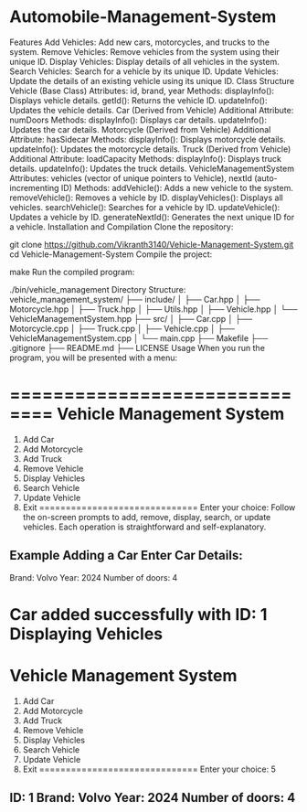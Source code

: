 # Automobile-Management-System
Features
Add Vehicles: Add new cars, motorcycles, and trucks to the system.
Remove Vehicles: Remove vehicles from the system using their unique ID.
Display Vehicles: Display details of all vehicles in the system.
Search Vehicles: Search for a vehicle by its unique ID.
Update Vehicles: Update the details of an existing vehicle using its unique ID.
Class Structure
Vehicle (Base Class)
Attributes: id, brand, year
Methods:
displayInfo(): Displays vehicle details.
getId(): Returns the vehicle ID.
updateInfo(): Updates the vehicle details.
Car (Derived from Vehicle)
Additional Attribute: numDoors
Methods:
displayInfo(): Displays car details.
updateInfo(): Updates the car details.
Motorcycle (Derived from Vehicle)
Additional Attribute: hasSidecar
Methods:
displayInfo(): Displays motorcycle details.
updateInfo(): Updates the motorcycle details.
Truck (Derived from Vehicle)
Additional Attribute: loadCapacity
Methods:
displayInfo(): Displays truck details.
updateInfo(): Updates the truck details.
VehicleManagementSystem
Attributes: vehicles (vector of unique pointers to Vehicle), nextId (auto-incrementing ID)
Methods:
addVehicle(): Adds a new vehicle to the system.
removeVehicle(): Removes a vehicle by ID.
displayVehicles(): Displays all vehicles.
searchVehicle(): Searches for a vehicle by ID.
updateVehicle(): Updates a vehicle by ID.
generateNextId(): Generates the next unique ID for a vehicle.
Installation and Compilation
Clone the repository:

git clone https://github.com/Vikranth3140/Vehicle-Management-System.git
cd Vehicle-Management-System
Compile the project:

make
Run the compiled program:

./bin/vehicle_management
Directory Structure:
vehicle_management_system/
├── include/
│   ├── Car.hpp
│   ├── Motorcycle.hpp
│   ├── Truck.hpp
│   ├── Utils.hpp
│   ├── Vehicle.hpp
│   └── VehicleManagementSystem.hpp
├── src/
│   ├── Car.cpp
│   ├── Motorcycle.cpp
│   ├── Truck.cpp
│   ├── Vehicle.cpp
│   ├── VehicleManagementSystem.cpp
│   └── main.cpp
├── Makefile
├── .gitignore
├── README.md
├── LICENSE
Usage
When you run the program, you will be presented with a menu:

==============================
Vehicle Management System
==============================
1. Add Car
2. Add Motorcycle
3. Add Truck
4. Remove Vehicle
5. Display Vehicles
6. Search Vehicle
7. Update Vehicle
8. Exit
==============================
Enter your choice:
Follow the on-screen prompts to add, remove, display, search, or update vehicles. Each operation is straightforward and self-explanatory.

Example
Adding a Car
Enter Car Details:
------------------
Brand: Volvo
Year: 2024
Number of doors: 4

Car added successfully with ID: 1
Displaying Vehicles
==============================
Vehicle Management System
==============================
1. Add Car
2. Add Motorcycle
3. Add Truck
4. Remove Vehicle
5. Display Vehicles
6. Search Vehicle
7. Update Vehicle
8. Exit
==============================
Enter your choice: 5

ID: 1
Brand: Volvo
Year: 2024
Number of doors: 4
----------------------
